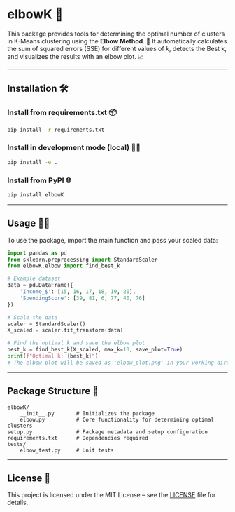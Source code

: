 
# elbowK 🚀


This package provides tools for determining the optimal number of clusters in K-Means clustering using the **Elbow Method**. 🤖
It automatically calculates the sum of squared errors (SSE) for different values of *k*, detects the Best k, and visualizes the results with an elbow plot. 📈

---


## Installation 🛠️


### Install from requirements.txt 📦

```bash
pip install -r requirements.txt
```


### Install in development mode (local) 🧑‍💻

```bash
pip install -e .
```


### Install from PyPI 🌐

```bash
pip install elbowK
```

---


## Usage 🏃‍♂️


To use the package, import the main function and pass your scaled data:

```python
import pandas as pd
from sklearn.preprocessing import StandardScaler
from elbowK.elbow import find_best_k

# Example dataset
data = pd.DataFrame({
    'Income_$': [15, 16, 17, 18, 19, 20],
    'SpendingScore': [39, 81, 6, 77, 40, 76]
})

# Scale the data
scaler = StandardScaler()
X_scaled = scaler.fit_transform(data)

# Find the optimal k and save the elbow plot
best_k = find_best_k(X_scaled, max_k=10, save_plot=True)
print(f"Optimal k: {best_k}")
# The elbow plot will be saved as 'elbow_plot.png' in your working directory. 🖼️
```

---


## Package Structure 📁

```
elbowK/
    __init__.py       # Initializes the package
    elbow.py          # Core functionality for determining optimal clusters
setup.py              # Package metadata and setup configuration
requirements.txt      # Dependencies required
tests/
    elbow_test.py     # Unit tests
```


---


## License 📄

This project is licensed under the MIT License – see the [LICENSE](LICENSE) file for details.
